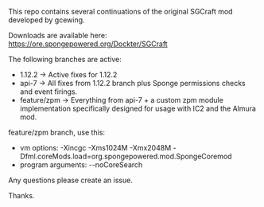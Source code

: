This repo contains several continuations of the original SGCraft mod developed by gcewing.

Downloads are available here:  https://ore.spongepowered.org/Dockter/SGCraft

The following branches are active:
- 1.12.2 -> Active fixes for 1.12.2
- api-7 -> All fixes from 1.12.2 branch plus Sponge permissions checks and event firings.
- feature/zpm -> Everything from api-7 + a custom zpm module implementation specifically designed for usage with IC2 and the Almura mod.

feature/zpm branch, use this:
- vm options: -Xincgc -Xms1024M -Xmx2048M -Dfml.coreMods.load=org.spongepowered.mod.SpongeCoremod
- program arguments: --noCoreSearch

Any questions please create an issue.

Thanks.
